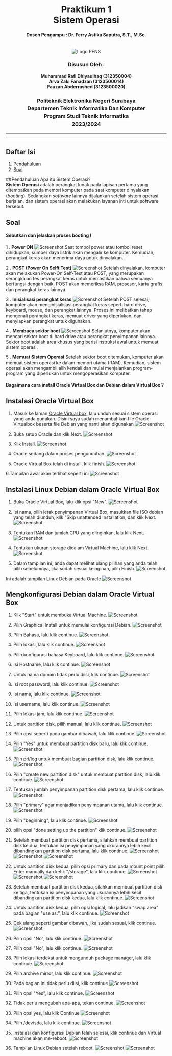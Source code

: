<div align="center">
  <h1 style="text-align: center;font-weight: bold">Praktikum 1<br>Sistem Operasi</h1>
  <h4 style="text-align: center;">Dosen Pengampu : Dr. Ferry Astika Saputra, S.T., M.Sc.</h4>
</div>
<br />
<div align="center">
  <img src="https://upload.wikimedia.org/wikipedia/id/4/44/Logo_PENS.png" alt="Logo PENS">
  <h3 style="text-align: center;">Disusun Oleh : </h3>
  <p style="text-align: center;">
    <strong>Muhammad Rafi Dhiyaulhaq (312350004) </strong><br>
    <strong>Arva Zaki Fanadzan (3123500014) </strong><br>
    <strong>Fauzan Abderrashed (3123500020)</strong>
  </p>
<h3 style="text-align: center;line-height: 1.5">Politeknik Elektronika Negeri Surabaya<br>Departemen Teknik Informatika Dan Komputer<br>Program Studi Teknik Informatika<br>2023/2024</h3>
  <hr><hr>
</div>

## Daftar Isi
1. [Pendahuluan](#Pendahuluan)
2. [Soal](#soal)

##Pendahuluan
Apa itu Sistem Operasi?<br>
<strong>Sistem Operasi</strong> adalah perangkat lunak pada lapisan pertama yang ditempatkan pada memori komputer pada saat komputer dinyalakan (<i>booting</i>). Sedangkan <i>software</i> lainnya dijalankan setelah sistem operasi berjalan, dan sistem operasi akan melakukan layanan inti untuk software tersebut.

## Soal
#### Sebutkan dan jelaskan proses booting !
1 . <strong>Power ON</strong>
![Screenshot](aset/img/1.jpg)
Saat tombol power atau tombol reset dihidupkan, sumber daya listrik akan mengalir ke komputer.
Kemudian, perangkat keras akan menerima daya untuk dinyalakan.

2 . <strong>POST (Power On Selft Test)</strong>
![Screenshot](aset/img/2.jpg)
Setelah dinyalakan, komputer akan melakukan Power-On Self-Test atau POST, yang merupakan serangkaian tes perangkat keras untuk memastikan bahwa semuanya berfungsi dengan baik. 
POST akan memeriksa RAM, prosesor, kartu grafis, dan perangkat keras lainnya. 

3 . <strong>Inisialisasi perangkat keras</strong>
![Screenshot](aset/img/3.jpg)
Setelah POST selesai, komputer akan menginisialisasi perangkat keras seperti hard drive, keyboard, mouse, dan perangkat lainnya. 
Proses ini melibatkan tahap mengenali perangkat keras, memuat driver yang diperlukan, dan menyiapkan perangkat untuk digunakan.

4 . <strong>Membaca sektor boot</strong>
![Screenshot](aset/img/4.jpg)
Selanjutnya, komputer akan mencari sektor boot di hard drive atau perangkat penyimpanan lainnya. 
Sektor boot adalah area khusus yang berisi instruksi awal untuk memuat sistem operasi.

5 . <strong>Memuat Sistem Operasi</strong>
Setelah sektor boot ditemukan, komputer akan memuat sistem operasi ke dalam memori utama (RAM). 
Kemudian, sistem operasi akan mengambil alih kendali dan mulai menjalankan program-program yang diperlukan untuk mengoperasikan komputer.

#### Bagaimana cara install Oracle Virtual Box dan Debian dalam Virtual Box ?

## Instalasi Oracle Virtual Box
1. Masuk ke laman [Oracle Virtual box](https://www.virtualbox.org/wiki/Downloads), lalu unduh sesuai sistem operasi yang anda gunakan. Disini saya sudah menambahkan file Oracle Virtualbox beserta file Debian yang nanti akan digunakan
![Screenshot](img/Virtual/1.png)

3. Buka setup Oracle dan klik Next.
![Screenshot](img/Virtual/2.png)

4. Klik Install.
![Screenshot](img/Virtual/3.png)

5. Oracle sedang dalam proses pengunduhan.
![Screenshot](img/Virtual/4.png)

6. Oracle Virtual Box telah di install, klik finish.
![Screenshot](img/Virtual/5.png)

6.Tampilan awal akan terlihat seperti ini
![Screenshot](img/Virtual/6.png)

## Instalasi Linux Debian dalam Oracle Virtual Box
1. Buka Oracle Virtual Box, lalu klik opsi "New".
![Screenshot](img/Virtual/6.png)

2. Isi nama, pilih letak penyimpanan Virtual Box, masukkan file ISO debian yang telah diunduh, klik "Skip unattended Installation, dan klik Next.
![Screenshot](img/Debian/2.png)

3. Tentukan RAM dan jumlah CPU yang diinginkan, lalu klik Next.
![Screenshot](img/Debian/3.png)

4. Tentukan ukuran storage didalam Virtual Machine,  lalu klik Next.
![Screenshot](img/Debian/4.png)

5. Dalam tampilan ini, anda dapat melihat ulang pilihan yang anda telah pilih sebelumnya, jika sudah sesuai keinginan, pilih Finish.
![Screenshot](img/Debian/5.png)

Ini adalah tampilan Linux Debian pada Oracle
![Screenshot](img/Debian/6.png)

## Mengkonfigurasi Debian dalam Oracle Virtual Box
1. Klik "Start" untuk membuka Virtual Machine.
![Screenshot](img/Debian/6.png)

2. Pilih Graphical Install untuk memulai konfigurasi Debian.
![Screenshot](img/Debian/7.png)

3. Pilih Bahasa, lalu klik continue.
![Screenshot](img/Debian/8.png)

4. Pilih lokasi, lalu klik continue.
![Screenshot](img/Debian/9.png)

5. Pilih konfigurasi bahasa Keyboard, lalu klik continue.
![Screenshot](img/Debian/11.png)

6. Isi Hostname, lalu klik continue.
![Screenshot](img/Debian/13.png)

7. Untuk nama domain tidak perlu diisi, klik continue.
![Screenshot](img/Debian/14.png)

8. Isi root password, lalu klik continue.
![Screenshot](img/Debian/15.png)

9. Isi nama, lalu klik continue.
![Screenshot](img/Debian/17.png)

10. Isi username, lalu klik continue.
![Screenshot](img/Debian/18.png)

11. Pilih lokasi jam, lalu klik continue.
![Screenshot](img/Debian/21.png)

12. Untuk partition disk, pilih manual, lalu klik continue.
![Screenshot](img/Debian/23.png)

13. Pilih opsi seperti pada gambar dibawah, lalu klik continue.
![Screenshot](img/Debian/24.png)

14. Pilih "Yes" untuk membuat partition disk baru, lalu klik continue.
![Screenshot](img/Debian/25.png)

15. Pilih pri/log untuk membuat bagian partition disk, lalu klik continue.
![Screenshot](img/Debian/26.png)

16. Pilih "create new partition disk" untuk membuat partition disk, lalu klik continue.
![Screenshot](img/Debian/27.png)

17. Tentukan jumlah penyimpanan partition disk pertama, lalu klik continue.
![Screenshot](img/Debian/29.png)

18. Pilih "primary" agar menjadikan penyimpanan utama, lalu klik continue.
![Screenshot](img/Debian/30.png)

19. Pilih "beginning", lalu klik continue.
![Screenshot](img/Debian/31.png)

20. pilih opsi "done setting up the partition" klik continue.
![Screenshot](img/Debian/33.png)

21. Setelah membuat partition disk pertama, silahkan membuat partition disk ke dua, tentukan isi penyimpanan yang ukurannya lebih kecil dibandingkan partition disk pertama, lalu klik continue.
![Screenshot](img/Debian/34.png)
![Screenshot](img/Debian/35.png)
![Screenshot](img/Debian/37.png)


23. Untuk partition disk kedua, pilih opsi primary dan pada mount point pilih Enter manually dan ketik "/storage", lalu klik continue.
![Screenshot](img/Debian/41.png)
![Screenshot](img/Debian/42.png)
![Screenshot](img/Debian/43.png)

25. Setelah membuat partition disk kedua, silahkan membuat partition disk ke tiga, tentukan isi penyimpanan yang ukurannya lebih kecil dibandingkan partition disk kedua, lalu klik continue.
![Screenshot](img/Debian/47.png)

26. Untuk partition disk kedua, pilih opsi logical, lalu jadikan "swap area" pada bagian "use as:", lalu klik continue.
![Screenshot](img/Debian/52.png)

27. Cek ulang seperti gambar dibawah, jika sudah sesuai, klik continue.
![Screenshot](img/Debian/54.png)

28. Pilih opsi "No", lalu klik continue.
![Screenshot](img/Debian/55.png)


29. Pilih opsi "No", lalu klik continue.
![Screenshot](img/Debian/59.png)

30. Pilih lokasi terdekat untuk mengunduh package manager, lalu klik continue.
![Screenshot](img/Debian/60.png)

31. Pilih archive mirror, lalu klik continue.
![Screenshot](img/Debian/61.png)

32. Pada bagian ini tidak perlu diisi, klik continue
![Screenshot](img/Debian/62.png)

33. Pilih opsi "Yes", lalu klik continue.
![Screenshot](img/Debian/63.png)

35. Tidak perlu mengubah apa-apa, tekan continue.
![Screenshot](img/Debian/64.png)

36. Pilih opsi yes, lalu klik Continue
![Screenshot](img/Debian/66.png)

37. Pilih /dev/sda, lalu klik continue.
![Screenshot](img/Debian/67.png)

39. Instalasi dan konfigurasi Debian telah selesai, klik continue dan Virtual machine akan me-reboot. 
![Screenshot](img/Debian/68.png)

40. Tampilan Linux Debian setelah reboot.
![Screenshot](img/Debian/69.png)
![Screenshot](img/Debian/74.png)
